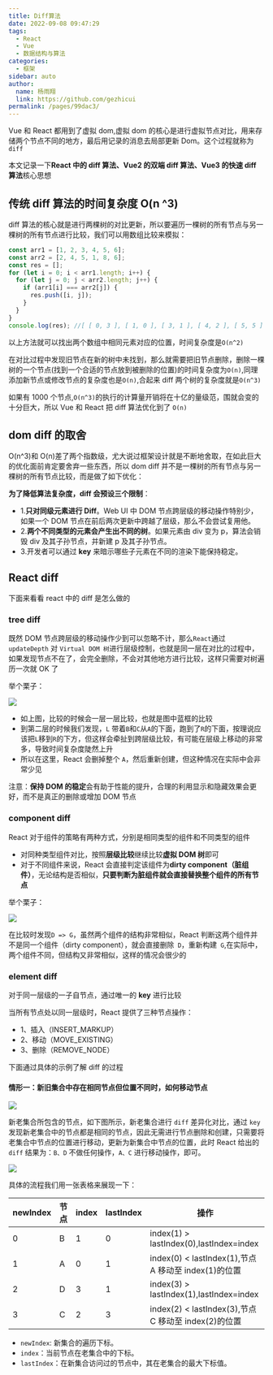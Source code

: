 ```yaml
---
title: Diff算法
date: 2022-09-08 09:47:29
tags:
  - React
  - Vue
  - 数据结构与算法
categories:
  - 框架
sidebar: auto
author:
  name: 杨雨翔
  link: https://github.com/gezhicui
permalink: /pages/99dac3/
---
```


Vue 和 React 都用到了虚拟 dom,虚拟 dom 的核心是进行虚拟节点对比，用来存储两个节点不同的地方，最后用记录的消息去局部更新 Dom。这个过程就称为`diff`

本文记录一下**React 中的 diff 算法、Vue2 的双端 diff 算法、Vue3 的快速 diff 算法**核心思想

<!-- more -->

## 传统 diff 算法的时间复杂度 O(n ^3)

diff 算法的核心就是进行两棵树的对比更新，所以要遍历一棵树的所有节点与另一棵树的所有节点进行比较，我们可以用数组比较来模拟：

```js
const arr1 = [1, 2, 3, 4, 5, 6];
const arr2 = [2, 4, 5, 1, 8, 6];
const res = [];
for (let i = 0; i < arr1.length; i++) {
  for (let j = 0; j < arr2.length; j++) {
    if (arr1[i] === arr2[j]) {
      res.push([i, j]);
    }
  }
}
console.log(res); //[ [ 0, 3 ], [ 1, 0 ], [ 3, 1 ], [ 4, 2 ], [ 5, 5 ] ]
```

以上方法就可以找出两个数组中相同元素对应的位置，时间复杂度是`O(n^2)`

在对比过程中发现旧节点在新的树中未找到，那么就需要把旧节点删除，删除一棵树的一个节点(找到一个合适的节点放到被删除的位置)的时间复杂度为`O(n)`,同理添加新节点或修改节点的复杂度也是`O(n)`,合起来 diff 两个树的复杂度就是`O(n^3)`

如果有 1000 个节点,`O(n^3)`的执行的计算量开销将在十亿的量级范，围就会变的十分巨大，所以 Vue 和 React 把 diff 算法优化到了 `O(n)`

## dom diff 的取舍

O(n^3)和 O(n)差了两个指数级，尤大说过框架设计就是不断地舍取，在如此巨大的优化面前肯定要舍弃一些东西，所以 dom diff 并不是一棵树的所有节点与另一棵树的所有节点比较，而是做了如下优化：

**为了降低算法复杂度，diff 会预设三个限制**：

- 1.**只对同级元素进行 Diff**。Web UI 中 DOM 节点跨层级的移动操作特别少，如果一个 DOM 节点在前后两次更新中跨越了层级，那么不会尝试复用他。
- 2.**两个不同类型的元素会产生出不同的树**。如果元素由 div 变为 p，算法会销毁 div 及其子孙节点，并新建 p 及其子孙节点。
- 3.开发者可以通过 **key** 来暗示哪些子元素在不同的渲染下能保持稳定。

## React diff

下面来看看 react 中的 diff 是怎么做的

### tree diff

既然 DOM 节点跨层级的移动操作少到可以忽略不计，那么`React`通过`updateDepth` 对 `Virtual DOM 树`进行层级控制，也就是同一层在对比的过程中，如果发现节点不在了，会完全删除，不会对其他地方进行比较，这样只需要对树遍历一次就 OK 了

举个栗子：

![](https://yangblogimg.oss-cn-hangzhou.aliyuncs.com/blogImg/20220917205724.png)

- 如上图，比较的时候会一层一层比较，也就是图中蓝框的比较
- 到第二层的时候我们发现，`L` 带着`B`和`C`从`A`的下面，跑到了`R`的下面，按理说应该把`L`移到`R`的下方，但这样会牵扯到跨层级比较，有可能在层级上移动的非常多，导致时间复杂度陡然上升
- 所以在这里，React 会删掉整个 `A`，然后重新创建，但这种情况在实际中会非常少见

注意：**保持 DOM 的稳定**会有助于性能的提升，合理的利用显示和隐藏效果会更好，而不是真正的删除或增加 DOM 节点

### component diff

React 对于组件的策略有两种方式，分别是相同类型的组件和不同类型的组件

- 对同种类型组件对比，按照**层级比较**继续比较**虚拟 DOM 树**即可
- 对于不同组件来说，React 会直接判定该组件为**dirty component（脏组件）**，无论结构是否相似，**只要判断为脏组件就会直接替换整个组件的所有节点**

举个栗子：

![](https://yangblogimg.oss-cn-hangzhou.aliyuncs.com/blogImg/20220917210246.png)

在比较时发现`D => G`，虽然两个组件的结构非常相似，React 判断这两个组件并不是同一个组件（dirty component），就会直接删除` D`，重新构建` G`,在实际中，两个组件不同，但结构又非常相似，这样的情况会很少的

### element diff

对于同一层级的一子自节点，通过唯一的 **key** 进行比较

当所有节点处以同一层级时，React 提供了三种节点操作：

- 1、插入（INSERT_MARKUP）
- 2、移动（MOVE_EXISTING）
- 3、删除（REMOVE_NODE）

下面通过具体的示例了解 diff 的过程

#### **情形一：新旧集合中存在相同节点但位置不同时，如何移动节点**

![](https://yangblogimg.oss-cn-hangzhou.aliyuncs.com/blogImg/20220917220510.png)

新老集合所包含的节点，如下图所示，新老集合进行 `diff` 差异化对比，通过 `key` 发现新老集合中的节点都是相同的节点，因此无需进行节点删除和创建，只需要将老集合中节点的位置进行移动，更新为新集合中节点的位置，此时 React 给出的 `diff` 结果为：`B、D` 不做任何操作，`A、C` 进行移动操作，即可。

![](https://yangblogimg.oss-cn-hangzhou.aliyuncs.com/blogImg/20220917220635.png)

具体的流程我们用一张表格来展现一下：

| newIndex | 节点 | index | lastIndex | 操作                                                 |
| -------- | ---- | ----- | --------- | ---------------------------------------------------- |
| 0        | B    | 1     | 0         | index(1) > lastIndex(0),lastIndex=index              |
| 1        | A    | 0     | 1         | index(0) < lastIndex(1),节点 A 移动至 index(1)的位置 |
| 2        | D    | 3     | 1         | index(3) > lastIndex(1),lastIndex=index              |
| 3        | C    | 2     | 3         | index(2) < lastIndex(3),节点 C 移动至 index(2)的位置 |

- `newIndex`: 新集合的遍历下标。
- `index`：当前节点在老集合中的下标。
- `lastIndex`：在新集合访问过的节点中，其在老集合的最大下标值。
